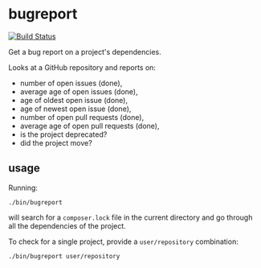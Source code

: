 # bugreport

[![Build Status](https://travis-ci.org/robertbasic/bugreport.png?branch=master)](https://travis-ci.org/robertbasic/bugreport)

Get a bug report on a project's dependencies.

Looks at a GitHub repository and reports on:

 - number of open issues (done),
 - average age of open issues (done),
 - age of oldest open issue (done),
 - age of newest open issue (done),
 - number of open pull requests (done),
 - average age of open pull requests (done),
 - is the project deprecated?
 - did the project move?

## usage

Running:

```
./bin/bugreport
```

will search for a `composer.lock` file in the current directory and go through all the dependencies of the project.

To check for a single project, provide a `user/repository` combination:

```
./bin/bugreport user/repository
```
